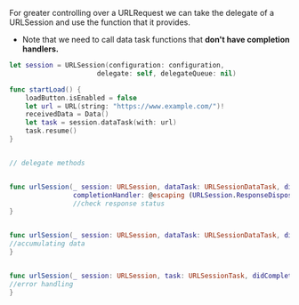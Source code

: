 For greater controlling over a URLRequest we can take the delegate of a URLSession and use the function that it provides.
* Note that we need to call data task functions that **don't have completion handlers.**
```Swift
let session = URLSession(configuration: configuration,
                      delegate: self, delegateQueue: nil)

func startLoad() {
    loadButton.isEnabled = false
    let url = URL(string: "https://www.example.com/")!
    receivedData = Data()
    let task = session.dataTask(with: url)
    task.resume()
}


// delegate methods


func urlSession(_ session: URLSession, dataTask: URLSessionDataTask, didReceive response: URLResponse,
                completionHandler: @escaping (URLSession.ResponseDisposition) -> Void) {
                //check response status
}


func urlSession(_ session: URLSession, dataTask: URLSessionDataTask, didReceive data: Data) {
//accumulating data
}


func urlSession(_ session: URLSession, task: URLSessionTask, didCompleteWithError error: Error?) {
//error handling
}
```